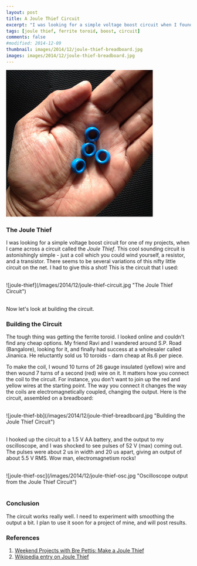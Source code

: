 ```yaml
---
layout: post
title: A Joule Thief Circuit
excerpt: "I was looking for a simple voltage boost circuit when I found the Joule Thief."
tags: [joule thief, ferrite toroid, boost, circuit]
comments: false
#modified: 2014-12-09
thumbnail: images/2014/12/joule-thief-breadboard.jpg
images: images/2014/12/joule-thief-breadboard.jpg
---
```


![ferrite toroid](/images/2014/12/ferrite-toroids.jpg "Ferrite Toroids")

### The Joule Thief

I was looking for a simple voltage boost circuit for one of my
projects, when I came across a circuit called the *Joule Thief*. This
cool sounding circuit is astonishingly simple - just a coil which you
could wind yourself, a resistor, and a transistor. There seems to be
several variations of this nifty little circuit on the net. I had to
give this a shot! This is the circuit that I used:

<br />
![joule-thief](/images/2014/12/joule-thief-circuit.jpg "The Joule Thief Circuit")
<br /><br />


Now let's look at building the circuit.

### Building the Circuit

The tough thing was getting the ferrite toroid. I looked online and
couldn't find any cheap options. My friend Ravi and I wandered around
S.P. Road (Bangalore), looking for it, and finally had success at a
wholesaler called Jinanica. He reluctantly sold us 10 toroids - darn
cheap at Rs.6 per piece.

To make the coil, I wound 10 turns of 26 gauge insulated (yellow) wire
and then wound 7 turns of a second (red) wire on it. It matters how
you connect the coil to the circuit. For instance, you don't want to
join up the red and yellow wires at the starting point. The way you
connect it changes the way the coils are electromagnetically coupled,
changing the output. Here is the circuit, assembled on a breadboard:

<br />
![joule-thief-bb](/images/2014/12/joule-thief-breadboard.jpg "Building the Joule Thief Circuit")
<br /><br />

I hooked up the circuit to a 1.5 V AA battery, and the output to my
oscilloscope, and I was shocked to see pulses of 52 V (max) coming
out. The pulses were about 2 us in width and 20 us apart, giving an
output of about 5.5 V RMS. Wow man, electromagnetism rocks!

<br />
![joule-thief-osc](/images/2014/12/joule-thief-osc.jpg "Oscilloscope output from the Joule Thief Circuit")
<br /><br />


### Conclusion

The circuit works really well. I need to experiment with smoothing the
output a bit. I plan to use it soon for a project of mine, and will
post results.

### References

1. [Weekend Projects with Bre Pettis: Make a Joule Thief][1]
2. [Wikipedia entry on Joule Thief][2]

[1]:http://www.evilmadscientist.com/2007/weekend-projects-with-bre-pettis-make-a-joule-thief/
[2]:http://en.wikipedia.org/wiki/Joule_thief
